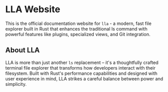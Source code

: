 # LLA Website

This is the official documentation website for `lla` - a modern, fast file explorer built in Rust that enhances the traditional ls command with powerful features like plugins, specialized views, and Git integration.

## About LLA

LLA is more than just another `ls` replacement – it's a thoughtfully crafted terminal file explorer that transforms how developers interact with their filesystem. Built with Rust's performance capabilities and designed with user experience in mind, LLA strikes a careful balance between power and simplicity.